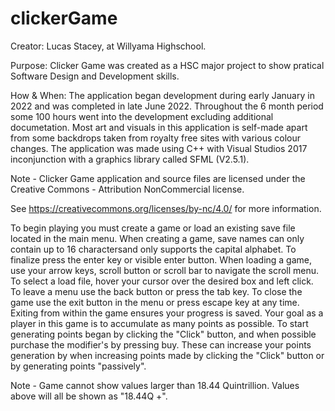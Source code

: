 # clickerGame

Creator: Lucas Stacey, at Willyama Highschool. 

Purpose: Clicker Game was created as a HSC major project to show pratical Software 
Design and Development skills. 

How & When: The application began development during early January in 2022 and 
was completed in late June 2022. Throughout the 6 month period some 100 hours went
into the development excluding additional documetation. Most art and visuals in this
application is self-made apart from some backdrops taken from royalty free sites with
various colour changes. The application was made using C++ with Visual Studios 2017
inconjunction with a graphics library called SFML (V2.5.1).  

Note - Clicker Game application and source files are licensed under the Creative 
Commons - Attribution NonCommercial license. 

See https://creativecommons.org/licenses/by-nc/4.0/ for more information.

To begin playing you must create a game or load an existing save file located in the 
main menu. 
When creating a game, save names can only contain up to 16 charactersand only 
supports the capital alphabet. To finalize press the enter key or visible enter button. 
When loading a game, use your arrow keys, scroll button or scroll bar to navigate the 
scroll menu. To select a load file, hover your cursor over the desired box and left click. 
To leave a menu use the back button or press the tab key. 
To close the game use the exit button in the menu or press escape key at any time. 
Exiting from within the game ensures your progress is saved.
Your goal as a player in this game is to accumulate as many points as possible. 
To start generating points began by clicking the "Click" button, and when possible
purchase the modifier's by pressing buy. These can increase your points generation
by when increasing points made by clicking the "Click" button or by generating points
"passively".

Note - Game cannot show values larger than 18.44 Quintrillion. Values above will all be
shown as "18.44Q +".
